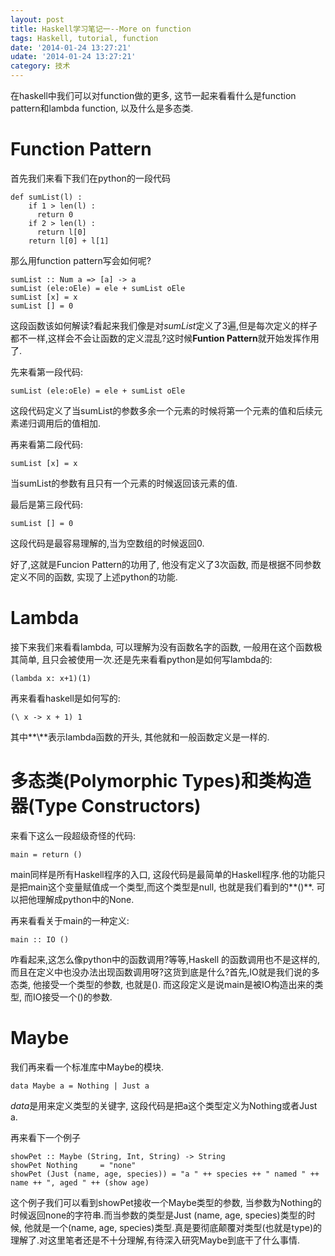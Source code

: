 ```yaml
---
layout: post
title: Haskell学习笔记一--More on function
tags: Haskell, tutorial, function
date: '2014-01-24 13:27:21'
udate: '2014-01-24 13:27:21'
category: 技术
---
```

  
在haskell中我们可以对function做的更多, 这节一起来看看什么是function pattern和lambda function, 以及什么是多态类.  
  
Function Pattern  
===  
首先我们来看下我们在python的一段代码  

    def sumList(l) :  
        if 1 > len(l) :  
          return 0
        if 2 > len(l) :  
          return l[0] 
        return l[0] + l[1] 
  
那么用function pattern写会如何呢?  

    sumList :: Num a => [a] -> a  
    sumList (ele:oEle) = ele + sumList oEle  
    sumList [x] = x
    sumList [] = 0

这段函数该如何解读?看起来我们像是对*sumList*定义了3遍,但是每次定义的样子都不一样,这样会不会让函数的定义混乱?这时候**Funtion Pattern**就开始发挥作用了.  

先来看第一段代码:  

    sumList (ele:oEle) = ele + sumList oEle  

这段代码定义了当sumList的参数多余一个元素的时候将第一个元素的值和后续元素递归调用后的值相加.  
  
再来看第二段代码:  

    sumList [x] = x

当sumList的参数有且只有一个元素的时候返回该元素的值.  
  
最后是第三段代码:  

    sumList [] = 0

这段代码是最容易理解的,当为空数组的时候返回0.  
  
好了,这就是Funcion Pattern的功用了, 他没有定义了3次函数, 而是根据不同参数定义不同的函数, 实现了上述python的功能.  
  
Lambda  
===  
接下来我们来看看lambda, 可以理解为没有函数名字的函数, 一般用在这个函数极其简单, 且只会被使用一次.还是先来看看python是如何写lambda的:  

    (lambda x: x+1)(1)
  
再来看看haskell是如何写的:  

    (\ x -> x + 1) 1

其中**\\**表示lambda函数的开头, 其他就和一般函数定义是一样的.  

多态类(Polymorphic Types)和类构造器(Type Constructors)
===  
来看下这么一段超级奇怪的代码:  

    main = return ()

main同样是所有Haskell程序的入口, 这段代码是最简单的Haskell程序.他的功能只是把main这个变量赋值成一个类型,而这个类型是null, 也就是我们看到的**()**. 可以把他理解成python中的None.
  
再来看看关于main的一种定义:  

    main :: IO ()

咋看起来,这怎么像python中的函数调用?等等,Haskell 的函数调用也不是这样的,而且在定义中也没办法出现函数调用呀?这货到底是什么?首先,IO就是我们说的多态类, 他接受一个类型的参数, 也就是\(\). 而这段定义是说main是被IO构造出来的类型, 而IO接受一个()的参数.  
  
Maybe  
====  
我们再来看一个标准库中Maybe的模块.  

    data Maybe a = Nothing | Just a

*data*是用来定义类型的关键字, 这段代码是把a这个类型定义为Nothing或者Just a.  
  
再来看下一个例子  

    showPet :: Maybe (String, Int, String) -> String
    showPet Nothing		= "none"
    showPet (Just (name, age, species))	= "a " ++ species ++ " named " ++ name ++ ", aged " ++ (show age)

这个例子我们可以看到showPet接收一个Maybe类型的参数, 当参数为Nothing的时候返回none的字符串.而当参数的类型是Just (name, age, species)类型的时候, 他就是一个(name, age, species)类型.真是要彻底颠覆对类型(也就是type)的理解了.对这里笔者还是不十分理解,有待深入研究Maybe到底干了什么事情.
